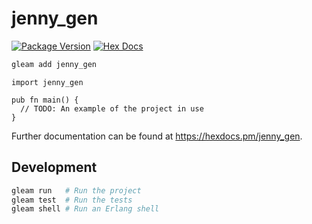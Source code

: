 # jenny_gen

[![Package Version](https://img.shields.io/hexpm/v/jenny_gen)](https://hex.pm/packages/jenny_gen)
[![Hex Docs](https://img.shields.io/badge/hex-docs-ffaff3)](https://hexdocs.pm/jenny_gen/)

```sh
gleam add jenny_gen
```
```gleam
import jenny_gen

pub fn main() {
  // TODO: An example of the project in use
}
```

Further documentation can be found at <https://hexdocs.pm/jenny_gen>.

## Development

```sh
gleam run   # Run the project
gleam test  # Run the tests
gleam shell # Run an Erlang shell
```
